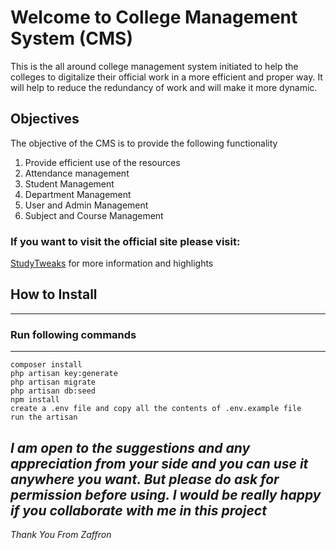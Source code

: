 # Welcome to College Management System (CMS)

This is the all around college management system initiated to help the colleges to digitalize their official work in a more efficient and proper way.
It will help to reduce the redundancy of work and will make it more dynamic.

## Objectives

The objective of the CMS is to provide the following functionality

1.  Provide efficient use of the resources
2.  Attendance management
3.  Student Management
4.  Department Management
5.  User and Admin Management
6.  Subject and Course Management

### If you want to visit the official site please visit:
[StudyTweaks](www.studytweaks.com) for more information and highlights

## How to Install
---
### Run following commands
---
```
composer install
php artisan key:generate
php artisan migrate
php artisan db:seed
npm install
create a .env file and copy all the contents of .env.example file
run the artisan 
```
*I am open to the suggestions and any appreciation from your side and you can use it anywhere you want. But please do ask for permission before using. I would be really happy if you collaborate with me in this project*
---
_Thank You_
*From Zaffron*